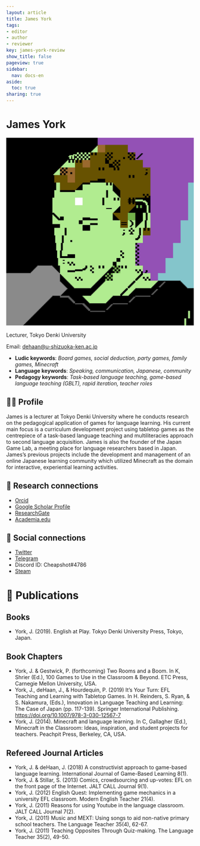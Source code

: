 ```yaml
---
layout: article
title: James York
tags:
- editor
- author
- reviewer
key: james-york-review
show_title: false
pageview: true
sidebar:
  nav: docs-en
aside:
  toc: true
sharing: true
---
```


# James York

<div class="card">
  <div class="card__image">
    <img class="image" src="/assets/images/Cheap-Profile-PETSCII.jpg"/>
    <div class="overlay overlay--bottom">
      <p>Lecturer, Tokyo Denki University</p>
    </div>
  </div>
</div>

Email: [dehaan@u-shizuoka-ken.ac.jp](mailto:dehaan@jamesyorkjp@gmail.com)

- **Ludic keywords**: *Board games, social deduction, party games, family games, Minecraft*
- **Language keywords**: *Speaking, communication, Japanese, community*
- **Pedagogy keywords**: *Task-based language teaching, game-based language teaching (GBLT), rapid iteration, teacher roles*

<!--more-->

## 👨‍🏫 Profile

James is a lecturer at Tokyo Denki University where he conducts research on the pedagogical application of games for language learning. His current main focus is a curriculum development project using tabletop games as the centrepiece of a task-based language teaching and multiliteracies approach to second language acquisition. James is also the founder of the Japan Game Lab, a meeting place for language researchers based in Japan. James’s previous projects include the development and management of an online Japanese learning community which utilized Minecraft as the domain for interactive, experiential learning activities.

## 🧪 Research connections

- [Orcid](https://orcid.org/0000-0003-1667-7107)
- [Google Scholar Profile](https://scholar.google.com/citations?user=Wqi7k0wAAAAJ&hl=en)
- [ResearchGate](https://www.researchgate.net/profile/James_York3/)
- [Academia.edu](https://dendai.academia.edu/JamesYork)

## 💬 Social connections

- [Twitter](https://twitter.com/cheapshot)
- [Telegram](https://t.me/cheapshot)
- Discord ID: Cheapshot#4786
- [Steam](https://steamcommunity.com/id/cheapsh0t/)


# 📰 Publications

## Books

- York, J. (2019). English at Play. Tokyo Denki University Press, Tokyo, Japan.

## Book Chapters

- York, J. & Gestwick, P. (forthcoming) Two Rooms and a Boom. In K, Shrier (Ed.), 100 Games to Use in the Classroom & Beyond. ETC Press, Carnegie Mellon University, USA.
- York, J., deHaan, J., & Hourdequin, P. (2019) It’s Your Turn: EFL Teaching and Learning with Tabletop Games. In H. Reinders, S. Ryan, & S. Nakamura, (Eds.), Innovation in Language Teaching and Learning: The Case of Japan (pp. 117-139). Springer International Publishing. https://doi.org/10.1007/978-3-030-12567-7
- York, J. (2014). Minecraft and language learning. In C, Gallagher (Ed.), Minecraft in the Classroom: Ideas, inspiration, and student projects for teachers. Peachpit Press, Berkeley, CA, USA.

## Refereed Journal Articles

- York, J. & deHaan, J. (2018) A constructivist approach to game-based language learning. International Journal of Game-Based Learning 8(1).
- York, J. & Stillar, S. (2013) Comics, crowdsourcing and up-votes: EFL on the front page of the Internet. JALT CALL Journal 9(1).
- York, J. (2012) English Quest: Implementing game mechanics in a university EFL classroom. Modern English Teacher 21(4).
- York, J. (2011) Reasons for using Youtube in the language classroom. JALT CALL Journal 7(2).
- York, J. (2011) Music and MEXT: Using songs to aid non-native primary school teachers. The Language Teacher 35(4), 62-67.
- York, J. (2011) Teaching Opposites Through Quiz-making. The Language Teacher 35(2), 49-50.